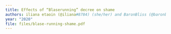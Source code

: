 ```yaml
---
title: Effects of “Blaserunning” decree on shame
authors: iliana etaoin (@iliana#8784) (she/her) and BaronBliss (@baronbliss#7135) (any)
year: "2020"
file: files/blase-running-shame.pdf
---
```

